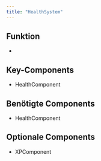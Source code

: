 ```yaml
---
title: "HealthSystem"
---
```


## Funktion
-

## Key-Components
- HealthComponent

## Benötigte Components
- HealthComponent

## Optionale Components
- XPComponent
